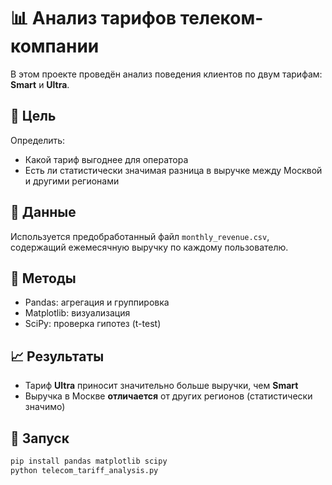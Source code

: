 # 📊 Анализ тарифов телеком-компании

В этом проекте проведён анализ поведения клиентов по двум тарифам: **Smart** и **Ultra**.

## 📌 Цель
Определить:
- Какой тариф выгоднее для оператора
- Есть ли статистически значимая разница в выручке между Москвой и другими регионами

## 📁 Данные
Используется предобработанный файл `monthly_revenue.csv`, содержащий ежемесячную выручку по каждому пользователю.

## 🔬 Методы
- Pandas: агрегация и группировка
- Matplotlib: визуализация
- SciPy: проверка гипотез (t-test)

## 📈 Результаты
- Тариф **Ultra** приносит значительно больше выручки, чем **Smart**
- Выручка в Москве **отличается** от других регионов (статистически значимо)

## 🚀 Запуск
```bash
pip install pandas matplotlib scipy
python telecom_tariff_analysis.py
```
